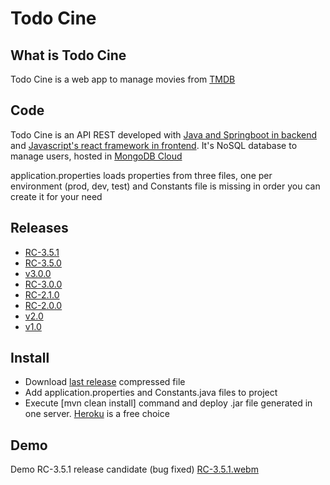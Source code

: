 # Todo Cine

## What is Todo Cine

Todo Cine is a web app to manage movies from [TMDB](https://www.themoviedb.org/) 

## Code

Todo Cine is an API REST developed with [Java and Springboot in backend](https://github.com/abeltran10/todocine_backend) and [Javascript's react framework in frontend](https://github.com/abeltran10/todo_cine_frontend). It's NoSQL database to manage users, hosted in [MongoDB Cloud](https://cloud.mongodb.com/)


application.properties loads properties from three files, one per environment (prod, dev, test) and Constants file is missing in order you can create it for your need

## Releases
- [RC-3.5.1](https://github.com/abeltran10/todocine_backend/releases/tag/RC-3.5.1)
- [RC-3.5.0](https://github.com/abeltran10/todocine_backend/releases/tag/RC-3.5.0)
- [v3.0.0](https://github.com/abeltran10/todocine_backend/releases/tag/v3.0.0)
- [RC-3.0.0](https://github.com/abeltran10/todocine_backend/releases/tag/RC-3.0.0)
- [RC-2.1.0](https://github.com/abeltran10/todocine_backend/releases/tag/RC-2.1.0)
- [RC-2.0.0](https://github.com/abeltran10/todocine_backend/releases/tag/RC-2.0.0)
- [v2.0](https://github.com/abeltran10/todocine_backend/releases/tag/v2.0)
- [v1.0](https://github.com/abeltran10/todocine_backend/releases/tag/v1.0)

## Install

- Download [last release](https://github.com/abeltran10/todocine_backend/releases/tag/RC-3.5.1) compressed file 
- Add application.properties and Constants.java files to project
- Execute [mvn clean install] command and deploy .jar file generated in one server. [Heroku](https://heroku.com) is a free choice

## Demo

Demo RC-3.5.1 release candidate (bug fixed)
[RC-3.5.1.webm](https://github.com/abeltran10/todocine_backend/assets/44783052/c656b1ee-061c-4147-b030-a54883a6c394)















